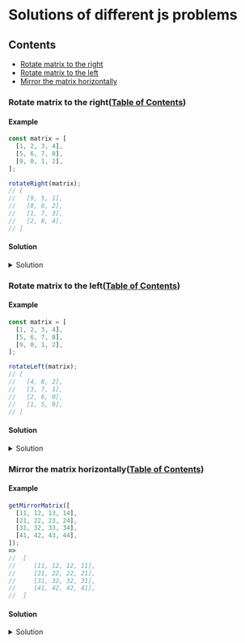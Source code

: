 # Solutions of different js problems

## Contents

* [Rotate matrix to the right](#rotate-matrix-to-the-right-table-of-contents)
* [Rotate matrix to the left](#rotate-matrix-to-the-left-table-of-contents)
* [Mirror the matrix horizontally](#mirror-the-matrix-horizontally-table-of-contents)

### Rotate matrix to the right([Table of Contents](#contents))

#### Example

```js
const matrix = [
  [1, 2, 3, 4],
  [5, 6, 7, 8],
  [9, 0, 1, 2],
];

rotateRight(matrix);
// [
//   [9, 5, 1],
//   [0, 6, 2],
//   [1, 7, 3],
//   [2, 8, 4],
// ]
```
#### Solution

<details>
  <summary>Solution</summary>
  <img width="719" alt="image" src="https://github.com/nat-davydova/solving-js-problems/assets/52240221/1477f356-7651-4d19-a6c2-9da3ee7e05f6">
  <img width="959" alt="image" src="https://github.com/nat-davydova/solving-js-problems/assets/52240221/a5eb04bb-6533-411c-a3eb-1922ede39506">

  ```js
    export function rotateRight(matrix) {
      const result = [];
    
      for (let i = 0; i < matrix.length; i++) {
        const line = matrix[i];
    
        for(let j = 0; j < line.length; j++) {
          if(!result[j]) {
            result.push([line[j]]);
          } else {
            result[j].unshift(line[j]);
          }
        }
      }
    
      return result;
  }
  ```
</details>

### Rotate matrix to the left([Table of Contents](#contents))

#### Example

```js
const matrix = [
  [1, 2, 3, 4],
  [5, 6, 7, 8],
  [9, 0, 1, 2],
];

rotateLeft(matrix);
// [
//   [4, 8, 2],
//   [3, 7, 1],
//   [2, 6, 0],
//   [1, 5, 9],
// ]
```

#### Solution

<details>
  <summary>Solution</summary>
  <img width="715" alt="image" src="https://github.com/nat-davydova/solving-js-problems/assets/52240221/5207bcfb-4c50-4465-a028-bc30397809c8">
  <img width="703" alt="image" src="https://github.com/nat-davydova/solving-js-problems/assets/52240221/fb63a0d9-291b-4012-9112-0b2c75ddf560">
  
  ```js
  export function rotateLeft(matrix) {
  const result = [];

  for(let i = 0; i < matrix.length; i++) {
    const line = matrix[i];

    for (let j = line.length - 1; j >= 0; j--) {
      const newMatrixLineIndex = line.length - 1 - j;

      if (!result[newMatrixLineIndex]) {
        result.push([line[j]])
      } else {
        result[newMatrixLineIndex].push(line[j])
      }
      
    }
  }

  return result;
}
```
</details>

### Mirror the matrix horizontally([Table of Contents](#contents))

#### Example
```js
getMirrorMatrix([
  [11, 12, 13, 14],
  [21, 22, 23, 24],
  [31, 32, 33, 34],
  [41, 42, 43, 44],
]); 
=>
//  [
//     [11, 12, 12, 11],
//     [21, 22, 22, 21],
//     [31, 32, 32, 31],
//     [41, 42, 42, 41],
//  ]
```

#### Solution

<details>
<summary>Solution</summary>
<img width="1142" alt="image" src="https://github.com/nat-davydova/solving-js-problems/assets/52240221/fbbdda73-9a46-4aa3-a30d-2e3c5a69ca13">

```js
function getMirrorLine(line) {
  const mirroredLine = [];
  const lineSize = line.length;

  for (let i = 0; i < lineSize; i++) {
    if (i <= lineSize/2 - 1) {
      mirroredLine.push(line[i])
    } else {
      const mirroredElemIndex = lineSize - i - 1;
      mirroredLine.push(line[mirroredElemIndex]);
    }
  }

  return mirroredLine;
}

function getMirrorMatrix(arr) {
  const result = [];
  
  for(let i = 0; i < arr.length; i++) {
    const mirroredLine = getMirrorLine(arr[i]);
    result.push(mirroredLine);
  }

  return result;
}
```
</details>
